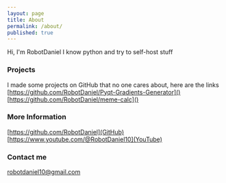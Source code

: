 ```yaml
---
layout: page
title: About
permalink: /about/
published: true
---
```


Hi, I'm RobotDaniel I know python and try to self-host stuff

### Projects
I made some projects on GitHub that no one cares about, here are the links  
[https://github.com/RobotDaniel/Pyqt-Gradients-Generator]()  
[https://github.com/RobotDaniel/meme-calc]()


### More Information
[https://github.com/RobotDaniel](GitHub)  
[https://www.youtube.com/@RobotDaniel10](YouTube)



### Contact me

[robotdaniel10@gmail.com](mailto:robotdaniel10@gmail.com)
